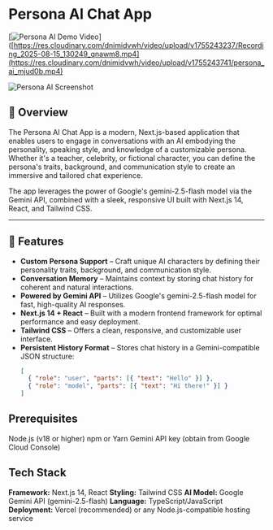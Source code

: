 # Persona AI Chat App

[![Persona AI Demo Video](https://res.cloudinary.com/dnimidvwh/image/upload/v1755242165/Screenshot_2025-08-15_124351_f3s9tk.png)]([https://res.cloudinary.com/dnimidvwh/video/upload/v1755243237/Recording_2025-08-15_130249_qnawm8.mp4](https://res.cloudinary.com/dnimidvwh/video/upload/v1755243741/persona_ai_mjud0b.mp4)

![Persona AI Screenshot](https://res.cloudinary.com/dnimidvwh/image/upload/v1755242165/Screenshot_2025-08-15_124351_f3s9tk.png)

## 📌 Overview

The Persona AI Chat App is a modern, Next.js-based application that enables users to engage in conversations with an AI embodying the personality, speaking style, and knowledge of a customizable persona. Whether it's a teacher, celebrity, or fictional character, you can define the persona's traits, background, and communication style to create an immersive and tailored chat experience.

The app leverages the power of Google's gemini-2.5-flash model via the Gemini API, combined with a sleek, responsive UI built with Next.js 14, React, and Tailwind CSS.

---

## 🚀 Features

- **Custom Persona Support** – Craft unique AI characters by defining their personality traits, background, and communication style.
- **Conversation Memory** – Maintains context by storing chat history for coherent and natural interactions.
- **Powered by Gemini API** – Utilizes Google's gemini-2.5-flash model for fast, high-quality AI responses.
- **Next.js 14 + React** – Built with a modern frontend framework for optimal performance and easy deployment.
- **Tailwind CSS** – Offers a clean, responsive, and customizable user interface.
- **Persistent History Format** – Stores chat history in a Gemini-compatible JSON structure:
  ```json
  [
    { "role": "user", "parts": [{ "text": "Hello" }] },
    { "role": "model", "parts": [{ "text": "Hi there!" }] }
  ]
  ```

## Prerequisites

Node.js (v18 or higher)
npm or Yarn
Gemini API key (obtain from Google Cloud Console)

## Tech Stack

**Framework:** Next.js 14, React
**Styling:** Tailwind CSS
**AI Model:** Google Gemini API (gemini-2.5-flash)
**Language:** TypeScript/JavaScript
**Deployment:** Vercel (recommended) or any Node.js-compatible hosting service
